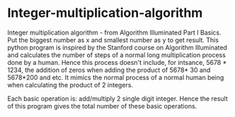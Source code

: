 # Integer-multiplication-algorithm
Integer multiplication algorithm - from Algorithm Illuminated Part I Basics. Put the biggest number as x and smallest number as y to get result. This python program is inspired by the Stanford course on Algorithm Illuminated and calculates the number of steps of a normal long multiplication process done by a human. Hence this process doesn't include, for intsance, 5678 * 1234, the addition of zeros when adding the product of 5678* 30 and 5678*200 and etc. It mimics the normal process of a normal human being when calculating the product of 2 integers.

Each basic operation is: add/multiply 2 single digit integer. Hence the result of this program gives the total number of these basic operations.

